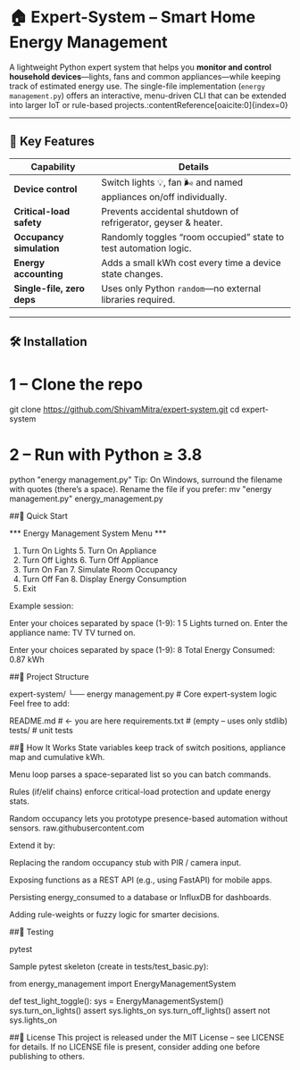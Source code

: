 # 🏠 Expert-System – Smart Home Energy Management

A lightweight Python expert system that helps you **monitor and control household devices**—lights, fans and common appliances—while keeping track of estimated energy use. The single-file implementation (`energy management.py`) offers an interactive, menu-driven CLI that can be extended into larger IoT or rule-based projects.:contentReference[oaicite:0]{index=0}

---

## 🎯 Key Features

| Capability | Details |
|------------|---------|
| **Device control** | Switch lights 💡, fan 🌬️ and named appliances on/off individually. |
| **Critical-load safety** | Prevents accidental shutdown of refrigerator, geyser & heater. |
| **Occupancy simulation** | Randomly toggles “room occupied” state to test automation logic. |
| **Energy accounting** | Adds a small kWh cost every time a device state changes. |
| **Single-file, zero deps** | Uses only Python `random`—no external libraries required. |

---

## 🛠️ Installation


# 1 – Clone the repo
git clone https://github.com/ShivamMitra/expert-system.git
cd expert-system

# 2 – Run with Python ≥ 3.8
python "energy management.py"
Tip: On Windows, surround the filename with quotes (there’s a space).
Rename the file if you prefer: mv "energy management.py" energy_management.py

##🚀 Quick Start

*** Energy Management System Menu ***
1. Turn On Lights     5. Turn On Appliance
2. Turn Off Lights    6. Turn Off Appliance
3. Turn On Fan        7. Simulate Room Occupancy
4. Turn Off Fan       8. Display Energy Consumption
9. Exit

Example session:

Enter your choices separated by space (1-9): 1 5
Lights turned on.
Enter the appliance name: TV
TV turned on.

Enter your choices separated by space (1-9): 8
Total Energy Consumed: 0.87 kWh

##📂 Project Structure

expert-system/
└── energy management.py   # Core expert-system logic
Feel free to add:


README.md        # ← you are here
requirements.txt # (empty – uses only stdlib)
tests/           # unit tests

##🧩 How It Works
State variables keep track of switch positions, appliance map and cumulative kWh.

Menu loop parses a space-separated list so you can batch commands.

Rules (if/elif chains) enforce critical-load protection and update energy stats.

Random occupancy lets you prototype presence-based automation without sensors.
raw.githubusercontent.com

Extend it by:

Replacing the random occupancy stub with PIR / camera input.

Exposing functions as a REST API (e.g., using FastAPI) for mobile apps.

Persisting energy_consumed to a database or InfluxDB for dashboards.

Adding rule-weights or fuzzy logic for smarter decisions.

##🧪 Testing

pytest

Sample pytest skeleton (create in tests/test_basic.py):


from energy_management import EnergyManagementSystem

def test_light_toggle():
    sys = EnergyManagementSystem()
    sys.turn_on_lights()
    assert sys.lights_on
    sys.turn_off_lights()
    assert not sys.lights_on


##📜 License
This project is released under the MIT License – see LICENSE for details.
If no LICENSE file is present, consider adding one before publishing to others.
